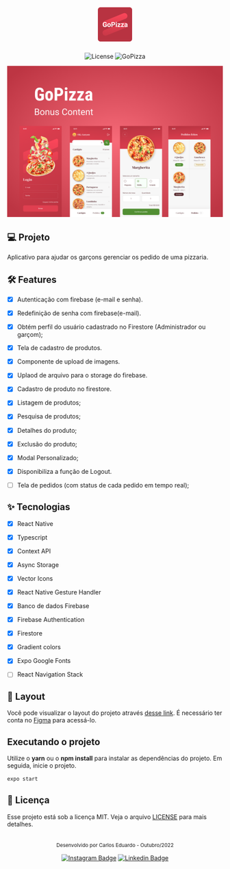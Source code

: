<h1 align="center">
  <img alt="GoPizza" height="80" title="Plant Manager" src=".github/Logo.png" />
</h1>

<p align="center">
  <img alt="License" src="https://img.shields.io/static/v1?label=license&message=MIT&color=E03F50&labelColor=B83341">

 <img src="https://img.shields.io/static/v1?label=GoPizza&message=06&color=E03F50&labelColor=B83341" alt="GoPizza" />
</p>


![cover](.github/Cover.png?style=flat)


## 💻 Projeto
Aplicativo para ajudar os garçons gerenciar os pedido de uma pizzaria.


## :hammer_and_wrench: Features 

-   [x] Autenticação com firebase (e-mail e senha).
-   [x] Redefinição de senha com firebase(e-mail).
-   [x] Obtém perfil do usuário cadastrado no Firestore (Administrador ou garçom);
-   [x] Tela de cadastro de produtos.
-   [x] Componente de upload de imagens.
-   [x] Uplaod de arquivo para o storage do firebase.
-   [x] Cadastro de produto no firestore.
-   [x] Listagem de produtos;
-   [x] Pesquisa de produtos;
-   [x] Detalhes do produto;
-   [x] Exclusão do produto;
-   [x] Modal Personalizado;
-   [x] Disponibiliza a função de Logout.
-   [ ] Tela de pedidos (com status de cada pedido em tempo real);


## ✨ Tecnologias

-   [x] React Native
-   [x] Typescript
-   [x] Context API
-   [x] Async Storage
-   [x] Vector Icons
-   [x] React Native Gesture Handler
-   [x] Banco de dados Firebase
-   [x] Firebase Authentication
-   [x] Firestore 
-   [x] Gradient colors
-   [x] Expo Google Fonts
-   [ ] React Navigation Stack


## 🔖 Layout

Você pode visualizar o layout do projeto através [desse link](https://www.figma.com/file/9A07eqwDHpRwJgMF3p9lkO/GoPizza-Ignite?node-id=0%3A1). É necessário ter conta no [Figma](http://figma.com/) para acessá-lo.


## Executando o projeto

Utilize o **yarn** ou o **npm install** para instalar as dependências do projeto.
Em seguida, inicie o projeto.

```cl
expo start
```

## 📄 Licença

Esse projeto está sob a licença MIT. Veja o arquivo [LICENSE](LICENSE.md) para mais detalhes.

<br />

<div align="center">
  <small>Desenvolvido por Carlos Eduardo - Outubro/2022</small>

  [![Instagram Badge](https://img.shields.io/badge/-cadus.d.ts-6633cc?style=flat-square&labelColor=6633cc&logo=instagram&logoColor=white&link=https://www.instagram.com/rodrigo.goncalves.s/)](https://www.instagram.com/cadu.d.ts/) 
  [![Linkedin Badge](https://img.shields.io/badge/-Carlos%20Eduardo-6633cc?style=flat-square&logo=Linkedin&logoColor=white&link=https://www.linkedin.com/in/carlos-eduardo19/)](https://www.linkedin.com/in/carlos-eduardo19/) 
</div>